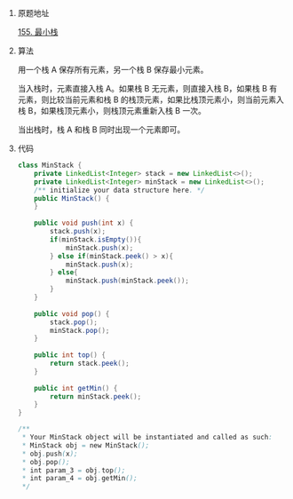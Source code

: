 1. 原题地址

   [155. 最小栈](https://leetcode-cn.com/problems/min-stack/)

2. 算法

   用一个栈 A 保存所有元素，另一个栈 B 保存最小元素。

   当入栈时，元素直接入栈 A。如果栈 B 无元素，则直接入栈 B，如果栈 B 有元素，则比较当前元素和栈 B 的栈顶元素，如果比栈顶元素小，则当前元素入栈 B，如果栈顶元素小，则栈顶元素重新入栈 B 一次。

   当出栈时，栈 A 和栈 B 同时出现一个元素即可。

3. 代码

   ```java
   class MinStack {
       private LinkedList<Integer> stack = new LinkedList<>();
       private LinkedList<Integer> minStack = new LinkedList<>();
       /** initialize your data structure here. */
       public MinStack() {
       }
       
       public void push(int x) {
           stack.push(x);
           if(minStack.isEmpty()){
               minStack.push(x);
           } else if(minStack.peek() > x){
               minStack.push(x);
           } else{
               minStack.push(minStack.peek());
           }
       }
       
       public void pop() {
           stack.pop();
           minStack.pop();
       }
       
       public int top() {
           return stack.peek();
       }
       
       public int getMin() {
           return minStack.peek();
       }
   }
   
   /**
    * Your MinStack object will be instantiated and called as such:
    * MinStack obj = new MinStack();
    * obj.push(x);
    * obj.pop();
    * int param_3 = obj.top();
    * int param_4 = obj.getMin();
    */
   ```

   